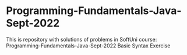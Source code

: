 # Programming-Fundamentals-Java-Sept-2022
This is repository with solutions of problems in SoftUni course: Programming-Fundamentals-Java-Sept-2022
Basic Syntax Exercise